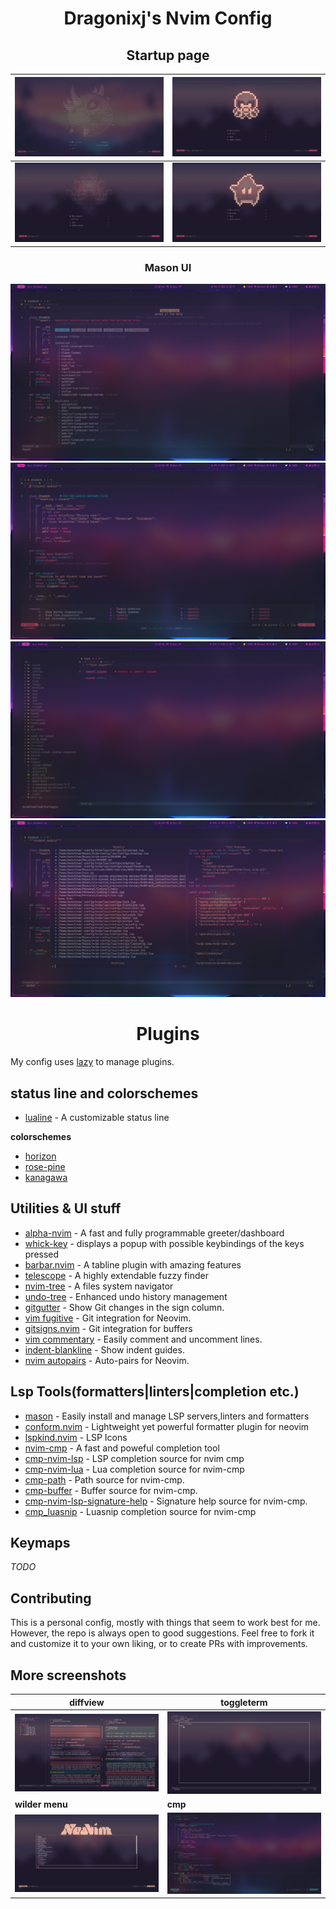 <h1 align=center>
    Dragonixj's Nvim Config
</h1>

<h2 align=center>
    Startup page
</h2>

| <img alt='startup page 1' src='./Images/startup1.png'>| <img alt='startup page 2' src='./Images/startup2.png'>|
|----------------------------------------------------|------|
|<img alt='startup page 3' src='./Images/startup3.png'>| <img alt='startup page 4' src='./Images/startup4.png'> |

<h3 align=center>
    Mason UI
</h3>
<img alt='mason page' src='./Images/mason.png'>

<img alt='whickkey' src='./Images/whichkey.png'>

<img alt='tree' src = './Images/tree.png'>

<img alt='telescope' src='./Images/telescope.png'>

<h1 align='center'>
    Plugins
</h1>

My config uses [lazy](https://github.com/folke/lazy.nvim) to manage plugins.

## status line and colorschemes

- [lualine](https://github.com/catppuccin/nvim) - A customizable status line

**colorschemes**

- [horizon](https://github.com/akinsho/horizon.nvim)
- [rose-pine](https://github.com/rose-pine/neovim)
- [kanagawa](https://github.com/rebelot/kanagawa.nvim)

## Utilities & UI stuff


- [alpha-nvim](https://github.com/goolord/alpha-nvim) - A fast and fully programmable greeter/dashboard
- [whick-key](https://github.com/folke/which-key.nvim)  - displays a popup with possible keybindings of the keys pressed
- [barbar.nvim](https://github.com/romgrk/barbar.nvim) - A tabline plugin with amazing features
- [telescope](https://github.com/nvim-telescope/telescope.nvim) - A highly extendable fuzzy finder
- [nvim-tree](https://github.com/nvim-tree/nvim-tree.lua) - A files system navigator
- [undo-tree](https://github.com/mbbill/undotree) - Enhanced undo history management
- [gitgutter](https://github.com/airblade/vim-gitgutter) - Show Git changes in the sign column.
- [vim fugitive](https://github.com/tpope/vim-fugitive) - Git integration for Neovim.
- [gitsigns.nvim](https://github.com/lewis6991/gitsigns.nvim) - Git integration for buffers
- [vim commentary](https://github.com/tpope/vim-commentary) - Easily comment and uncomment lines.
- [indent-blankline](https://github.com/lukas-reineke/indent-blankline.nvim) - Show indent guides.
- [nvim autopairs](https://github.com/windwp/nvim-autopairs) - Auto-pairs for Neovim.

## Lsp Tools(formatters|linters|completion etc.)

- [mason](https://github.com/williamboman/mason.nvim) - Easily install and manage LSP servers,linters and formatters
- [conform.nvim](https://github.com/stevearc/conform.nvim) - Lightweight yet powerful formatter plugin for neovim
- [lspkind.nvim](https://github.com/onsails/lspkind.nvim) - LSP Icons
- [nvim-cmp](https://github/com/hrsh7th/nvim-cmp) - A fast and poweful completion tool
- [cmp-nvim-lsp](https://github.com/hrsh7th/cmp-nvim-lsp) - LSP completion source for nvim cmp
- [cmp-nvim-lua](https://github.com/hrsh7th/cmp-nvim-lua) - Lua completion source for nvim-cmp
- [cmp-path](https://github.com/hrsh7th/cmp-path) - Path source for nvim-cmp.
- [cmp-buffer](https://github.com/hrsh7th/cmp-buffer) - Buffer source for nvim-cmp.
- [cmp-nvim-lsp-signature-help](https://github.com/hrsh7th/cmp-nvim-lsp-signature-help) - Signature help source for nvim-cmp.
- [cmp_luasnip](https://github.com/saadparwaiz1/cmp_luasnip) - Luasnip completion source for nvim-cmp

## Keymaps

*TODO*

## Contributing

This is a personal config, mostly with things that seem to work best for me. However, the repo is always open to good suggestions.
Feel free to fork it and customize it to your own liking, or to create PRs with improvements.

## More screenshots

| diffview       |       toggleterm|
|--------------- | --------------- |
| <img alt='diffview' src='./Images/diffview.png'> | <img alt='toggleterm' src='./Images/toggleterm.png'>   |
| **wilder menu**    |     **cmp**        |
| <img alt='wilder menu' src='./Images/wilder.png'>   | <img alt='cmp' src='./Images/cmp.png'>   |

